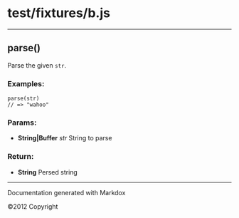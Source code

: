 
# test/fixtures/b.js

---





## parse()
Parse the given `str`.

### Examples:

    parse(str)
    // => "wahoo"
    

### Params:

* **String|Buffer** *str* String to parse


### Return:

* **String** Persed string

---


Documentation generated with Markdox

©2012 Copyright 
